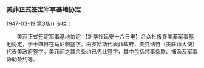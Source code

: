 ### 美菲正式签定军事基地协定

1947-03-19
第3版()
专栏：

　　美菲正式签定军事基地协定
    【新华社延安十六日电】合众社报导美菲军事基地协定，于十四日在马尼刺签字。由罗哈斯代表菲政府，麦克纳特（美驻菲大使）代表美政府签字。美菲间之其余条约已先此签字，其中包括领事条款、捕渔及军事协助条约等。
